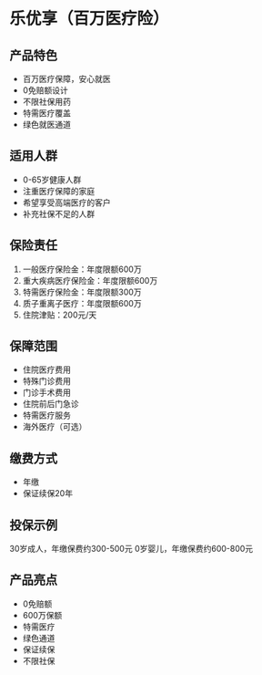 # 乐优享（百万医疗险）

## 产品特色
- 百万医疗保障，安心就医
- 0免赔额设计
- 不限社保用药
- 特需医疗覆盖
- 绿色就医通道

## 适用人群
- 0-65岁健康人群
- 注重医疗保障的家庭
- 希望享受高端医疗的客户
- 补充社保不足的人群

## 保险责任
1. 一般医疗保险金：年度限额600万
2. 重大疾病医疗保险金：年度限额600万
3. 特需医疗保险金：年度限额300万
4. 质子重离子医疗：年度限额600万
5. 住院津贴：200元/天

## 保障范围
- 住院医疗费用
- 特殊门诊费用
- 门诊手术费用
- 住院前后门急诊
- 特需医疗服务
- 海外医疗（可选）

## 缴费方式
- 年缴
- 保证续保20年

## 投保示例
30岁成人，年缴保费约300-500元
0岁婴儿，年缴保费约600-800元

## 产品亮点
- 0免赔额
- 600万保额
- 特需医疗
- 绿色通道
- 保证续保
- 不限社保